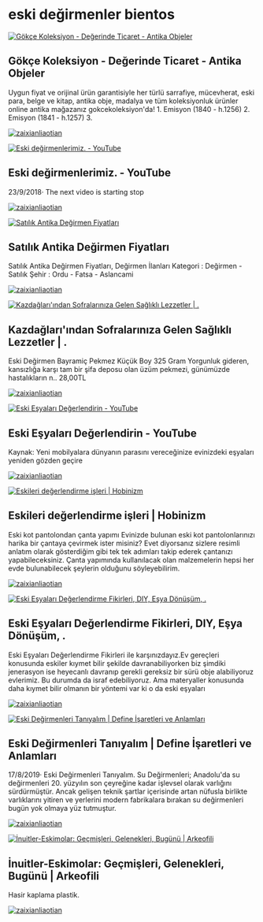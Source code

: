 # eski değirmenler bientos
<a href="https://mnn.zoosnet.net/LR/Chatpre.aspx?id=MNN94995150&p=https://topgrinding.com/" target="_blank">![Gökçe Koleksiyon - Değerinde Ticaret - Antika Objeler](https://github.com/technlg/images/blob/main/64.jpg)</a>
## Gökçe Koleksiyon - Değerinde Ticaret - Antika Objeler
Uygun fiyat ve orijinal ürün garantisiyle her türlü sarrafiye, mücevherat, eski para, belge ve kitap, antika obje, madalya ve tüm koleksiyonluk ürünler online antika mağazanız gokcekoleksiyon'da! 1. Emisyon (1840 - h.1256) 2. Emisyon (1841 - h.1257) 3.
<a href="https://mnn.zoosnet.net/LR/Chatpre.aspx?id=MNN94995150&p=https://topgrinding.com/" target="_blank"><img src="https://github.com/technlg/images/raw/main/chat11.jpg" alt="zaixianliaotian"/></a><a href="//whatsapp.shibangsoft.com/WhatsApp.php" ><img src="https://github.com/technlg/images/raw/main/chat11.png" alt=""></a>
<a href="https://mnn.zoosnet.net/LR/Chatpre.aspx?id=MNN94995150&p=https://topgrinding.com/" target="_blank">![Eski değirmenlerimiz. - YouTube](https://github.com/technlg/images/blob/main/65.jpg)</a>
## Eski değirmenlerimiz. - YouTube
23/9/2018· The next video is starting stop
<a href="https://mnn.zoosnet.net/LR/Chatpre.aspx?id=MNN94995150&p=https://topgrinding.com/" target="_blank"><img src="https://github.com/technlg/images/raw/main/chat11.jpg" alt="zaixianliaotian"/></a><a href="//whatsapp.shibangsoft.com/WhatsApp.php" ><img src="https://github.com/technlg/images/raw/main/chat11.png" alt=""></a>
<a href="https://mnn.zoosnet.net/LR/Chatpre.aspx?id=MNN94995150&p=https://topgrinding.com/" target="_blank">![Satılık Antika Değirmen Fiyatları](https://github.com/technlg/images/blob/main/58.jpg)</a>
## Satılık Antika Değirmen Fiyatları
Satılık Antika Değirmen Fiyatları, Değirmen İlanları Kategori : Değirmen - Satılık Şehir : Ordu - Fatsa - Aslancami
<a href="https://mnn.zoosnet.net/LR/Chatpre.aspx?id=MNN94995150&p=https://topgrinding.com/" target="_blank"><img src="https://github.com/technlg/images/raw/main/chat11.jpg" alt="zaixianliaotian"/></a><a href="//whatsapp.shibangsoft.com/WhatsApp.php" ><img src="https://github.com/technlg/images/raw/main/chat11.png" alt=""></a>
<a href="https://mnn.zoosnet.net/LR/Chatpre.aspx?id=MNN94995150&p=https://topgrinding.com/" target="_blank">![Kazdağları'ından Sofralarınıza Gelen Sağlıklı Lezzetler | .](https://github.com/technlg/images/blob/main/47.jpg)</a>
## Kazdağları'ından Sofralarınıza Gelen Sağlıklı Lezzetler | .
Eski Değirmen Bayramiç Pekmez Küçük Boy 325 Gram Yorgunluk gideren, kansızlığa karşı tam bir şifa deposu olan üzüm pekmezi, günümüzde hastalıkların n.. 28,00TL
<a href="https://mnn.zoosnet.net/LR/Chatpre.aspx?id=MNN94995150&p=https://topgrinding.com/" target="_blank"><img src="https://github.com/technlg/images/raw/main/chat11.jpg" alt="zaixianliaotian"/></a><a href="//whatsapp.shibangsoft.com/WhatsApp.php" ><img src="https://github.com/technlg/images/raw/main/chat11.png" alt=""></a>
<a href="https://mnn.zoosnet.net/LR/Chatpre.aspx?id=MNN94995150&p=https://topgrinding.com/" target="_blank">![Eski Eşyaları Değerlendirin - YouTube](https://github.com/technlg/images/blob/main/64.jpg)</a>
## Eski Eşyaları Değerlendirin - YouTube
Kaynak: Yeni mobilyalara dünyanın parasını vereceğinize evinizdeki eşyaları yeniden gözden geçire
<a href="https://mnn.zoosnet.net/LR/Chatpre.aspx?id=MNN94995150&p=https://topgrinding.com/" target="_blank"><img src="https://github.com/technlg/images/raw/main/chat11.jpg" alt="zaixianliaotian"/></a><a href="//whatsapp.shibangsoft.com/WhatsApp.php" ><img src="https://github.com/technlg/images/raw/main/chat11.png" alt=""></a>
<a href="https://mnn.zoosnet.net/LR/Chatpre.aspx?id=MNN94995150&p=https://topgrinding.com/" target="_blank">![Eskileri değerlendirme işleri | Hobinizm](https://github.com/technlg/images/blob/main/13.jpg)</a>
## Eskileri değerlendirme işleri | Hobinizm
Eski kot pantolondan çanta yapımı Evinizde bulunan eski kot pantolonlarınızı harika bir çantaya çevirmek ister misiniz? Evet diyorsanız sizlere resimli anlatım olarak gösterdiğim gibi tek tek adımları takip ederek çantanızı yapabileceksiniz. Çanta yapımında kullanılacak olan malzemelerin hepsi her evde bulunabilecek şeylerin olduğunu söyleyebilirim.
<a href="https://mnn.zoosnet.net/LR/Chatpre.aspx?id=MNN94995150&p=https://topgrinding.com/" target="_blank"><img src="https://github.com/technlg/images/raw/main/chat11.jpg" alt="zaixianliaotian"/></a><a href="//whatsapp.shibangsoft.com/WhatsApp.php" ><img src="https://github.com/technlg/images/raw/main/chat11.png" alt=""></a>
<a href="https://mnn.zoosnet.net/LR/Chatpre.aspx?id=MNN94995150&p=https://topgrinding.com/" target="_blank">![Eski Eşyaları Değerlendirme Fikirleri, DIY, Eşya Dönüşüm, .](https://github.com/technlg/images/blob/main/53.jpg)</a>
## Eski Eşyaları Değerlendirme Fikirleri, DIY, Eşya Dönüşüm, .
Eski Eşyaları Değerlendirme Fikirleri ile karşınızdayız.Ev gereçleri konusunda eskiler kıymet bilir şekilde davranabiliyorken biz şimdiki jenerasyon ise heyecanlı davranıp gerekli gereksiz bir sürü obje alabiliyoruz evlerimiz. Bu durumda da israf edebiliyoruz. Ama materyaller konusunda daha kıymet bilir olmanın bir yöntemi var ki o da eski eşyaları 
<a href="https://mnn.zoosnet.net/LR/Chatpre.aspx?id=MNN94995150&p=https://topgrinding.com/" target="_blank"><img src="https://github.com/technlg/images/raw/main/chat11.jpg" alt="zaixianliaotian"/></a><a href="//whatsapp.shibangsoft.com/WhatsApp.php" ><img src="https://github.com/technlg/images/raw/main/chat11.png" alt=""></a>
<a href="https://mnn.zoosnet.net/LR/Chatpre.aspx?id=MNN94995150&p=https://topgrinding.com/" target="_blank">![Eski Değirmenleri Tanıyalım | Define İşaretleri ve Anlamları](https://github.com/technlg/images/blob/main/2.jpg)</a>
## Eski Değirmenleri Tanıyalım | Define İşaretleri ve Anlamları
17/8/2019· Eski Değirmenleri Tanıyalım. Su Değirmenleri; Anadolu'da su değirmenleri 20. yüzyılın son çeyreğine kadar işlevsel olarak varlığını sürdürmüştür. Ancak gelişen teknik şartlar içerisinde artan nüfusla birlikte varlıklarını yitiren ve yerlerini modern fabrikalara bırakan su değirmenleri bugün yok olmaya yüz tutmuştur.
<a href="https://mnn.zoosnet.net/LR/Chatpre.aspx?id=MNN94995150&p=https://topgrinding.com/" target="_blank"><img src="https://github.com/technlg/images/raw/main/chat11.jpg" alt="zaixianliaotian"/></a><a href="//whatsapp.shibangsoft.com/WhatsApp.php" ><img src="https://github.com/technlg/images/raw/main/chat11.png" alt=""></a>
<a href="https://mnn.zoosnet.net/LR/Chatpre.aspx?id=MNN94995150&p=https://topgrinding.com/" target="_blank">![İnuitler-Eskimolar: Geçmişleri, Gelenekleri, Bugünü | Arkeofili](https://github.com/technlg/images/blob/main/4.jpg)</a>
## İnuitler-Eskimolar: Geçmişleri, Gelenekleri, Bugünü | Arkeofili
Hasir kaplama plastik.
<a href="https://mnn.zoosnet.net/LR/Chatpre.aspx?id=MNN94995150&p=https://topgrinding.com/" target="_blank"><img src="https://github.com/technlg/images/raw/main/chat11.jpg" alt="zaixianliaotian"/></a><a href="//whatsapp.shibangsoft.com/WhatsApp.php" ><img src="https://github.com/technlg/images/raw/main/chat11.png" alt=""></a>
